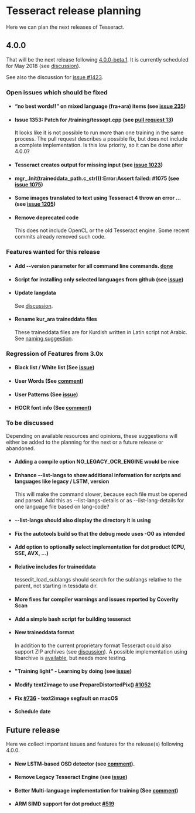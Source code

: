 # Tesseract release planning

Here we can plan the next releases of Tesseract.

## 4.0.0

That will be the next release following [4.0.0-beta.1](https://github.com/tesseract-ocr/tesseract/releases/tag/4.0.0-beta.1). It is currently scheduled for May 2018 (see [discussion](https://github.com/tesseract-ocr/tesseract/issues/1423#issuecomment-380103106)). 

See also the discussion for [issue #1423](https://github.com/tesseract-ocr/tesseract/issues/1423).

### Open issues which should be fixed

* #### “no best words!!” on mixed language (fra+ara) items (see [issue 235](https://github.com/tesseract-ocr/tesseract/issues/235))

* ####  Issue 1353: Patch for /training/tessopt.cpp (see [pull request 13](https://github.com/tesseract-ocr/tesseract/pull/13))
  It looks like it is not possible to run more than one training in the same process. The pull request describes a possible fix, but does not include a complete implementation. Is this low priority, so it can be done after 4.0.0?

* #### Tesseract creates output for missing input (see [issue 1023](https://github.com/tesseract-ocr/tesseract/issues/1023))

* #### mgr_.Init(traineddata_path.c_str()):Error:Assert failed: #1075 (see [issue 1075](https://github.com/tesseract-ocr/tesseract/issues/1075))

* #### Some images translated to text using Tesseract 4 throw an error ... (see [issue 1205](https://github.com/tesseract-ocr/tesseract/issues/1205))

* #### Remove deprecated code 
  This does not include OpenCL or the old Tesseract engine. Some recent commits already removed such code.

### Features wanted for this release

* #### Add --version parameter for all command line commands. **[done](https://github.com/tesseract-ocr/tesseract/commit/69c8292d81cbb71d6d422f79c97ef50d2a1da352)**

* #### Script for installing only selected languages from github (see [issue](https://github.com/tesseract-ocr/tesseract/issues/1440))

* #### Update langdata 
  See [discussion](https://github.com/tesseract-ocr/tesseract/issues/1423#issuecomment-380139227).

* #### Rename kur_ara traineddata files
  These traineddata files are for Kurdish written in Latin script not Arabic. See [naming suggestion](https://github.com/tesseract-ocr/langdata/issues/124#issuecomment-380770665).

### Regression of Features from 3.0x

* #### Black list / White list (See [issue](https://github.com/tesseract-ocr/tesseract/issues/751))

* #### User Words (See [comment](https://github.com/tesseract-ocr/tesseract/issues/403#issuecomment-265579471))

* #### User Patterns (See [issue](https://github.com/tesseract-ocr/tesseract/issues/960))

* #### HOCR font info (See [comment](https://github.com/tesseract-ocr/tesseract/issues/1074#issuecomment-3278142444))

### To be discussed

Depending on available resources and opinions, these suggestions will either be added to the planning for the next or a future release or abandoned.

* #### Adding a compile option NO_LEGACY_OCR_ENGINE would be nice

* #### Enhance --list-langs to show additional information for scripts and languages like legacy / LSTM, version <br/>
  This will make the command slower, because each file must be opened and parsed. Add this as --list-langs-details or as --list-lang-details for one language file based on lang-code?

* #### --list-langs should also display the directory it is using

* #### Fix the autotools build so that the debug mode uses -O0 as intended

* #### Add option to optionally select implementation for dot product (CPU, SSE, AVX, ...)

* #### Relative includes for traineddata 
  tessedit_load_sublangs should search for the sublangs relative to the parent, not starting in tessdata dir.

* #### More fixes for compiler warnings and issues reported by Coverity Scan

* #### Add a simple bash script for building tesseract

* #### New traineddata format 
  In addition to the current proprietary format Tesseract could also support ZIP archives (see [discussion](https://github.com/tesseract-ocr/tesseract/pull/911)).
A possible implementation using libarchive is [available](https://github.com/stweil/tesseract/tree/libarchive), but needs more testing.

* #### "Training light" - Learning by doing (see [issue](https://github.com/tesseract-ocr/tesseract/issues/1442))

* #### Modify text2image to use PrepareDistortedPix() [#1052](https://github.com/tesseract-ocr/tesseract/issues/1052)

* #### Fix [#736](https://github.com/tesseract-ocr/tesseract/issues/736) - text2image segfault on macOS 

* #### Schedule date

## Future release
Here we collect important issues and features for the release(s) following 4.0.0.

* #### New LSTM-based OSD detector (see [comment](https://github.com/tesseract-ocr/tesseract/issues/707#issuecomment-374465989)).

* #### Remove Legacy Tesseract Engine (see [issue](https://github.com/tesseract-ocr/tesseract/issues/707))

* #### Better Multi-language implementation for training (See [comment](https://github.com/tesseract-ocr/langdata/issues/83#issuecomment-375027879))

* #### ARM SIMD support for dot product [#519](https://github.com/tesseract-ocr/tesseract/issues/519)